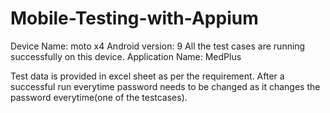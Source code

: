 # Mobile-Testing-with-Appium
 
Device Name: moto x4
Android version: 9
All the test cases are running successfully on this device.
Application Name: MedPlus

Test data is provided in excel sheet as per the requirement.
After a successful run everytime password needs to be changed as it changes the password everytime(one of the testcases).

